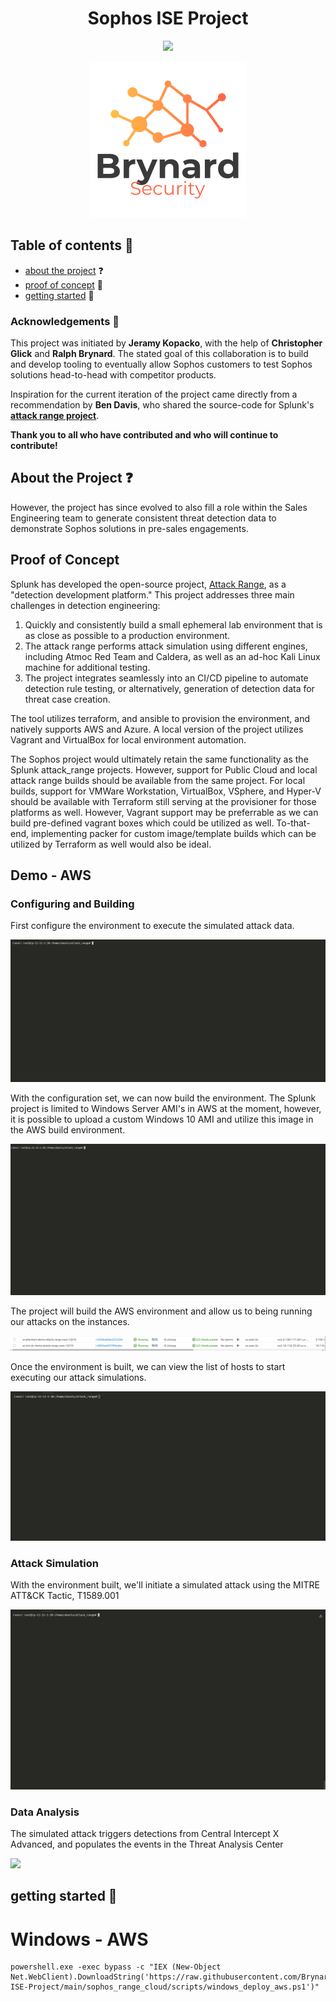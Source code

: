 # <center>Sophos ISE Project</center>
<p align="center">
    <img src="https://img.shields.io/badge/made for-sophos%20sales%20engineering-blue">
</p>
<p align="center">
    <a href="https://github.com/BrynardSecurity/Sophos-ISE-Project">
        <img src="images/logo.png" alt="logo" width="250" height="250">
    </a>

## Table of contents :open_book:
* [about the project](#about-the-project) :question:
* [proof of concept](#proof-of-concept) :rocket:
* [getting started](#getting-started) :vertical_traffic_light:


### Acknowledgements :clap:

This project was initiated by **Jeramy Kopacko**, with the help of **Christopher Glick** and **Ralph Brynard**. The stated goal of this collaboration is to build and develop tooling to eventually allow Sophos customers to test Sophos solutions head-to-head with competitor products. 

Inspiration for the current iteration of the project came directly from a recommendation by **Ben Davis**, who shared the source-code for Splunk's [**attack range project**](https://github.com/splunk/attack_range).

**Thank you to all who have contributed and who will continue to contribute!**

## About the Project :question:

However, the project has since evolved to also fill a role within the Sales Engineering team to generate consistent threat detection data to demonstrate Sophos solutions in pre-sales engagements. 



## Proof of Concept

<p>
Splunk has developed the open-source project, <a href="https://github.com/splunk/attack_range">Attack Range</a>, as a "detection development platform." This project addresses three main challenges in detection engineering:
<ol>
    <li> Quickly and consistently build a small ephemeral lab environment that is as close as possible to a production environment.
    <li> The attack range performs attack simulation using different engines, including Atmoc Red Team and Caldera, as well as an ad-hoc Kali Linux machine for additional testing.
    <li> The project integrates seamlessly into an CI/CD pipeline to automate detection rule testing, or alternatively, generation of detection data for threat case creation.
</ol>
<p>
The tool utilizes terraform, and ansible to provision the environment, and natively supports AWS and Azure. A local version of the project utilizes Vagrant and VirtualBox for local environment automation.
</p>
<p>
The Sophos project would ultimately retain the same functionality as the Splunk attack_range projects. However, support for Public Cloud and local attack range builds should be available from the same project. For local builds, support for VMWare Workstation, VirtualBox, VSphere, and Hyper-V should be available with Terraform still serving at the provisioner for those platforms as well. However, Vagrant support may be preferrable as we can build pre-defined vagrant boxes which could be utilized as well. To-that-end, implementing packer for custom image/template builds which can be utilized by Terraform as well would also be ideal.
</p>

## Demo - AWS 

<h3 align="left">Configuring and Building</h2>
<p>
First configure the environment to execute the simulated attack data.
<p>
<img src="images/attack_range_configure.gif">
</p>
<p>
With the configuration set, we can now build the environment. The Splunk project is limited to Windows Server AMI's in AWS at the moment, however, it is possible to upload a custom Windows 10 AMI and utilize this image in the AWS build environment. 
</p>
<p>
<img src="images/attack_range_build.gif">
</p>
The project will build the AWS environment and allow us to being running our attacks on the instances. 
</p>
<p>
<img src="images/attack_range_ec2.png">
</p>
<p>Once the environment is built, we can view the list of hosts to start executing our attack simulations.</p>
<p><img src="images/attack_range_show.gif"></p>
<h3 align="left">Attack Simulation</h3>
<p>With the environment built, we'll initiate a simulated attack using the MITRE ATT&CK Tactic, T1589.001</p>
<p><img src="images/attack_range_attack.gif"></p>
<h3 align="left">Data Analysis</h3>
<p>The simulated attack triggers detections from Central Intercept X Advanced, and populates the events in the Threat Analysis Center</p>
<p><img src="images/attack_range_data.gif"></p>

## getting started :vertical_traffic_light:
# Windows - AWS

```
powershell.exe -exec bypass -c "IEX (New-Object Net.WebClient).DownloadString('https://raw.githubusercontent.com/BrynardSecurity/Sophos-ISE-Project/main/sophos_range_cloud/scripts/windows_deploy_aws.ps1')"                   
```
